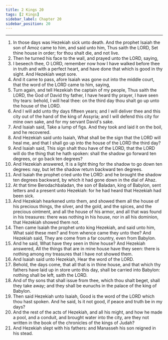 ```yaml
---
title: 2 Kings 20
tags: [2 Kings]
sidebar_label: Chapter 20
sidebar_position: 20
---
```


---
1. In those days was Hezekiah sick unto death. And the prophet Isaiah the son of Amoz came to him, and said unto him, Thus saith the LORD, Set thine house in order; for thou shalt die, and not live.
2. Then he turned his face to the wall, and prayed unto the LORD, saying,
3. I beseech thee, O LORD, remember now how I have walked before thee in truth and with a perfect heart, and have done that which is good in thy sight. And Hezekiah wept sore.
4. And it came to pass, afore Isaiah was gone out into the middle court, that the word of the LORD came to him, saying,
5. Turn again, and tell Hezekiah the captain of my people, Thus saith the LORD, the God of David thy father, I have heard thy prayer, I have seen thy tears: behold, I will heal thee: on the third day thou shalt go up unto the house of the LORD.
6. And I will add unto thy days fifteen years; and I will deliver thee and this city out of the hand of the king of Assyria; and I will defend this city for mine own sake, and for my servant David's sake.
7. And Isaiah said, Take a lump of figs. And they took and laid it on the boil, and he recovered.
8. And Hezekiah said unto Isaiah, What shall be the sign that the LORD will heal me, and that I shall go up into the house of the LORD the third day?
9. And Isaiah said, This sign shalt thou have of the LORD, that the LORD will do the thing that he hath spoken: shall the shadow go forward ten degrees, or go back ten degrees?
10. And Hezekiah answered, It is a light thing for the shadow to go down ten degrees: nay, but let the shadow return backward ten degrees.
11. And Isaiah the prophet cried unto the LORD: and he brought the shadow ten degrees backward, by which it had gone down in the dial of Ahaz.
12. At that time Berodachbaladan, the son of Baladan, king of Babylon, sent letters and a present unto Hezekiah: for he had heard that Hezekiah had been sick.
13. And Hezekiah hearkened unto them, and showed them all the house of his precious things, the silver, and the gold, and the spices, and the precious ointment, and all the house of his armor, and all that was found in his treasures: there was nothing in his house, nor in all his dominion, that Hezekiah showed them not.
14. Then came Isaiah the prophet unto king Hezekiah, and said unto him, What said these men? and from whence came they unto thee? And Hezekiah said, They are come from a far country, even from Babylon.
15. And he said, What have they seen in thine house? And Hezekiah answered, All the things that are in mine house have they seen: there is nothing among my treasures that I have not showed them.
16. And Isaiah said unto Hezekiah, Hear the word of the LORD.
17. Behold, the days come, that all that is in thine house, and that which thy fathers have laid up in store unto this day, shall be carried into Babylon: nothing shall be left, saith the LORD.
18. And of thy sons that shall issue from thee, which thou shalt beget, shall they take away; and they shall be eunuchs in the palace of the king of Babylon.
19. Then said Hezekiah unto Isaiah, Good is the word of the LORD which thou hast spoken. And he said, Is it not good, if peace and truth be in my days?
20. And the rest of the acts of Hezekiah, and all his might, and how he made a pool, and a conduit, and brought water into the city, are they not written in the book of the chronicles of the kings of Judah?
21. And Hezekiah slept with his fathers: and Manasseh his son reigned in his stead.
